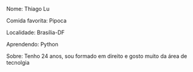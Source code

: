 Nome: Thiago Lu

Comida favorita: Pipoca

Localidade: Brasília-DF

Aprendendo: Python

Sobre: Tenho 24 anos, sou formado em direito e gosto muito da área de tecnolgia
